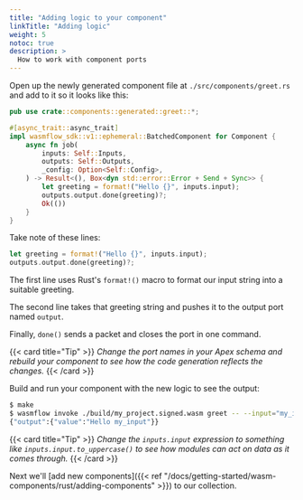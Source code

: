 ```yaml
---
title: "Adding logic to your component"
linkTitle: "Adding logic"
weight: 5
notoc: true
description: >
  How to work with component ports
---
```


Open up the newly generated component file at `./src/components/greet.rs` and add to it so it looks like this:

```rs
pub use crate::components::generated::greet::*;

#[async_trait::async_trait]
impl wasmflow_sdk::v1::ephemeral::BatchedComponent for Component {
    async fn job(
        inputs: Self::Inputs,
        outputs: Self::Outputs,
        _config: Option<Self::Config>,
    ) -> Result<(), Box<dyn std::error::Error + Send + Sync>> {
        let greeting = format!("Hello {}", inputs.input);
        outputs.output.done(greeting)?;
        Ok(())
    }
}
```

Take note of these lines:

```rust
let greeting = format!("Hello {}", inputs.input);
outputs.output.done(greeting)?;
```

The first line uses Rust's `format!()` macro to format our input string into a suitable greeting.

The second line takes that greeting string and pushes it to the output port named `output`.

Finally, `done()` sends a packet and closes the port in one command.

{{< card title="Tip" >}}
_Change the port names in your Apex schema and rebuild your component to see how the code generation reflects the changes._
{{< /card >}}

Build and run your component with the new logic to see the output:

```sh
$ make
$ wasmflow invoke ./build/my_project.signed.wasm greet -- --input="my_input"
{"output":{"value":"Hello my_input"}}
```

{{< card title="Tip" >}}
_Change the `inputs.input` expression to something like `inputs.input.to_uppercase()` to see how modules can act on data as it comes through._
{{< /card >}}

Next we'll [add new components]({{< ref "/docs/getting-started/wasm-components/rust/adding-components" >}}) to our collection.
